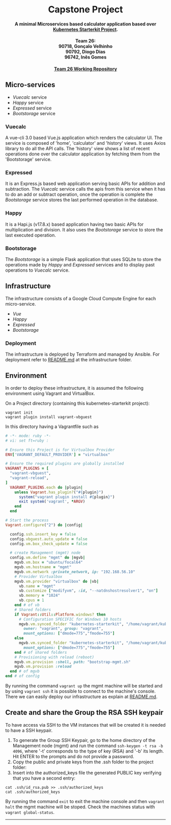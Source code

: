 <h1 align="center">
  <br>
  Capstone Project
  <br>
</h1>

<h4 align="center">A minimal Microservices based calculator application based over <a href="https://github.com/khandelwal-arpit/kubernetes-starterkit" target="_blank">Kubernetes Starterkit Project</a>.</h4>

<h4 align="center">Team 26:
  <br>
  90718, Gonçalo Velhinho
  <br>
  90792, Diogo Dias
  <br>
  96742, Inês Gomes
  <br>
</h4>

<h4 align="center"><a href="https://github.com/Velhinho/kubernetes-starterkit" target="_blank">Team 26 Working Repository</a></h4>


## Micro-services ##

* *Vuecalc* service
* *Happy* service
* *Expressed* service
* *Bootstorage* service

### Vuecalc ###
A vue-cli 3.0 based Vue.js application which renders the calculator UI.
The service is composed of 'home', 'calculator' and 'history' views. It uses Axios library to do all the API calls. The 'history' view shows a list of recent operations done over the calculator application by fetching them from the 'Bootstorage' service.

### Expressed ###
It is an Express.js based web application serving basic APIs for addition and subtraction. 
The _Vuecalc_ service calls the apis from this service when it has to do an add or subtract operation, once the operation is complete the _Bootstorage_ service stores the last performed operation in the database.

### Happy ###
It is a Hapi.js (v17.8.x) based application having two basic APIs for multiplication and division.
It also uses the _Bootstorage_ service to store the last executed operation.

### Bootstorage ###
The _Bootstorage_ is a simple Flask application that uses SQLite to store the operations made by _Happy_ and _Expressed_ services and to display past operations to _Vuecalc_ service.

## Infrastructure ##

The infrastructure consists of a Google Cloud Compute Engine for each micro-service.
* *Vue*
* *Happy*
* *Expressed*
* *Bootstorage*

### Deployment ###
The infrastructure is deployed by Terraform and managed by Ansible. For deployment refer to [README.md](https://github.com/Velhinho/kubernetes-starterkit/blob/master/infrastructure/README.md) at the infrastructure folder.

## Environment ##

In order to deploy these infrastructure, it is assumed the following environment using Vagrant and VirtualBox.

On a Project directory (containing this kubernetes-starterkit project):
```
vagrant init
vagrant plugin install vagrant-vbguest
```

In this directory having a Vagrantfile such as
```ruby
# -*- mode: ruby -*-
# vi: set ft=ruby :

# Ensure this Project is for Virtualbox Provider
ENV['VAGRANT_DEFAULT_PROVIDER'] = "virtualbox"

# Ensure the required plugins are globally installed
VAGRANT_PLUGINS = [
  "vagrant-vbguest",
  "vagrant-reload",
]
  VAGRANT_PLUGINS.each do |plugin|
    unless Vagrant.has_plugin?("#{plugin}")
      system("vagrant plugin install #{plugin}")
      exit system('vagrant', *ARGV)
    end
  end

# Start the process  
Vagrant.configure("2") do |config|

  config.ssh.insert_key = false
  config.vbguest.auto_update = false
  config.vm.box_check_update = false

  # create Management (mgmt) node
  config.vm.define "mgmt" do |mgvb|
    mgvb.vm.box = "ubuntu/focal64"
    mgvb.vm.hostname = "mgmt"
    mgvb.vm.network :private_network, ip: "192.168.56.10"
    # Provider Virtualbox
    mgvb.vm.provider "virtualbox" do |vb|
      vb.name = "mgmt"
      vb.customize ["modifyvm", :id, "--natdnshostresolver1", "on"]
      vb.memory = "1024"
      vb.cpus = 1
    end # of vb
    # Shared folders
    if Vagrant::Util::Platform.windows? then
      # Configuration SPECIFIC for Windows 10 hosts
      mgvb.vm.synced_folder "kubernetes-starterkit", "/home/vagrant/kubernetes-starterkit",
        owner: "vagrant", group: "vagrant",
        mount_options: ["dmode=775","fmode=755"]
    else
      mgvb.vm.synced_folder "kubernetes-starterkit", "/home/vagrant/kubernetes-starterkit",
        mount_options: ["dmode=775","fmode=755"]
    end # of shared folders
    # Provisioning with reload (reboot)
    mgvb.vm.provision :shell, path: "bootstrap-mgmt.sh"
    mgvb.vm.provision :reload
  end # of mgvb
end # of config
```

By running the command ```vagrant up``` the mgmt machine will be started and by using ```vagrant ssh``` it is possible to connect to the machine's console. There we can easily deploy our infrastructure as explain at [README.md](https://github.com/Velhinho/kubernetes-starterkit/blob/master/infrastructure/README.md).

## Create and share the Group the RSA SSH keypair ##

To have access via SSH to the VM instances that will be created it is needed to have a SSH keypair.
1. To generate the Group SSH Keypair, go to the home directory of the
Management node (mgmt) and run the command ```ssh-keygen -t rsa -b 4096```, where '-t' corresponds to the type of key (RSA) and '-b' its length. Hit ENTER to the prompts and do not provide a password.
2. Copy the public and private keys from the .ssh folder to the project folder:
3. Insert into the authorized_keys file the generated PUBLIC key verifying that you have a second entry:
```
cat .ssh/id_rsa.pub >> .ssh/authorized_keys
cat .ssh/authorized_keys
```

By running the command ```exit``` to exit the machine console and then ```vagrant halt``` the mgmt machine will be stoped. Check the machines status with ```vagrant global-status```.

-----